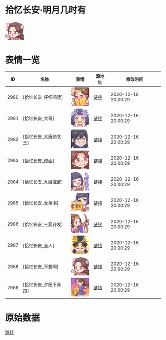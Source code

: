 # 拾忆长安·明月几时有

<img src="./cover.png" height="60" alt="cover" />

# 表情一览

|ID|名称|表情|源地址|修改时间|
|----|----|----|----|----|
|2980|[拾忆长安_仔细阅读]|<img src="./pic/002980_%5B拾忆长安_仔细阅读%5D.png" height="60" alt="仔细阅读"/>|[链接](http://i0.hdslb.com/bfs/emote/e560522237da2f4aa299f72b7c1a03c549d234f7.png)|2020-12-16 20:00:29|
|2981|[拾忆长安_大哥]|<img src="./pic/002981_%5B拾忆长安_大哥%5D.png" height="60" alt="大哥"/>|[链接](http://i0.hdslb.com/bfs/emote/169adf52dc75a626ae05547020264479c8265c2d.png)|2020-12-16 20:00:29|
|2982|[拾忆长安_大唐颜艺王]|<img src="./pic/002982_%5B拾忆长安_大唐颜艺王%5D.png" height="60" alt="大唐颜艺王"/>|[链接](http://i0.hdslb.com/bfs/emote/0d80a5eee83132c42c05f2360607b29973c0e720.png)|2020-12-16 20:00:29|
|2983|[拾忆长安_绞面]|<img src="./pic/002983_%5B拾忆长安_绞面%5D.png" height="60" alt="绞面"/>|[链接](http://i0.hdslb.com/bfs/emote/2b72487d16baf5e9adcdbe45602aef392fb0bfd6.png)|2020-12-16 20:00:29|
|2984|[拾忆长安_九嫂威武]|<img src="./pic/002984_%5B拾忆长安_九嫂威武%5D.png" height="60" alt="九嫂威武"/>|[链接](http://i0.hdslb.com/bfs/emote/d821295ead3137f4b011a3c88fbafb55c9bbd570.png)|2020-12-16 20:00:29|
|2985|[拾忆长安_女单书]|<img src="./pic/002985_%5B拾忆长安_女单书%5D.png" height="60" alt="女单书"/>|[链接](http://i0.hdslb.com/bfs/emote/8be1b86addc49ae6ddc8f051f18015f0ca96eb35.png)|2020-12-16 20:00:29|
|2986|[拾忆长安_三箭齐发]|<img src="./pic/002986_%5B拾忆长安_三箭齐发%5D.png" height="60" alt="三箭齐发"/>|[链接](http://i0.hdslb.com/bfs/emote/dd276c3e07e2eb679ac01ba472164edba7ae72be.png)|2020-12-16 20:00:29|
|2987|[拾忆长安_圣人]|<img src="./pic/002987_%5B拾忆长安_圣人%5D.png" height="60" alt="圣人"/>|[链接](http://i0.hdslb.com/bfs/emote/ff715653ec509ba6895b4e06f9f599dbfc3ffe00.png)|2020-12-16 20:00:29|
|2988|[拾忆长安_不要啊]|<img src="./pic/002988_%5B拾忆长安_不要啊%5D.png" height="60" alt="不要啊"/>|[链接](http://i0.hdslb.com/bfs/emote/dca9d49781d1445be0940ee0dd5ce1465a2ac6c4.png)|2020-12-16 20:00:29|
|2989|[拾忆长安_夕阳下奔跑]|<img src="./pic/002989_%5B拾忆长安_夕阳下奔跑%5D.png" height="60" alt="夕阳下奔跑"/>|[链接](http://i0.hdslb.com/bfs/emote/427e16ce77bd923289e730131527b8df8594ea44.png)|2020-12-16 20:00:29|

# 原始数据

[跳转](./raw.json)

